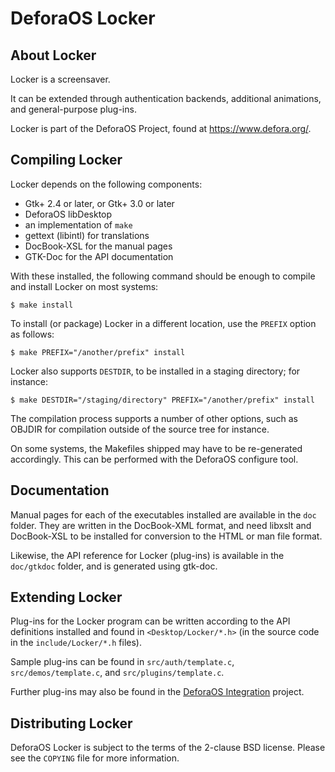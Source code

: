 DeforaOS Locker
===============

About Locker
------------

Locker is a screensaver.

It can be extended through authentication backends, additional animations, and
general-purpose plug-ins.

Locker is part of the DeforaOS Project, found at https://www.defora.org/.


Compiling Locker
-----------------

Locker depends on the following components:

 * Gtk+ 2.4 or later, or Gtk+ 3.0 or later
 * DeforaOS libDesktop
 * an implementation of `make`
 * gettext (libintl) for translations
 * DocBook-XSL for the manual pages
 * GTK-Doc for the API documentation

With these installed, the following command should be enough to compile and
install Locker on most systems:

    $ make install

To install (or package) Locker in a different location, use the `PREFIX` option
as follows:

    $ make PREFIX="/another/prefix" install

Locker also supports `DESTDIR`, to be installed in a staging directory; for
instance:

    $ make DESTDIR="/staging/directory" PREFIX="/another/prefix" install

The compilation process supports a number of other options, such as OBJDIR for
compilation outside of the source tree for instance.

On some systems, the Makefiles shipped may have to be re-generated accordingly.
This can be performed with the DeforaOS configure tool.


Documentation
-------------

Manual pages for each of the executables installed are available in the `doc`
folder. They are written in the DocBook-XML format, and need libxslt and
DocBook-XSL to be installed for conversion to the HTML or man file format.

Likewise, the API reference for Locker (plug-ins) is available in the
`doc/gtkdoc` folder, and is generated using gtk-doc.

Extending Locker
----------------

Plug-ins for the Locker program can be written according to the API definitions
installed and found in `<Desktop/Locker/*.h>` (in the source code in the
`include/Locker/*.h` files).

Sample plug-ins can be found in `src/auth/template.c`, `src/demos/template.c`,
and `src/plugins/template.c`.

Further plug-ins may also be found in the
[DeforaOS Integration](https://www.defora.org/os/project/4339/Integration)
project.

Distributing Locker
--------------------

DeforaOS Locker is subject to the terms of the 2-clause BSD license. Please
see the `COPYING` file for more information.
